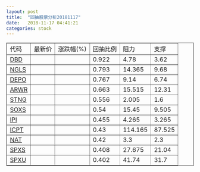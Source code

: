 ```yaml
---
layout: post
title:  "回抽股票分析20181117"
date:   2018-11-17 04:41:21
categories: stock
---
```

<script type="text/javascript">
var stockList = []
stockList.push('gb_dbd');
stockList.push('gb_ngls');
stockList.push('gb_depo');
stockList.push('gb_arwr');
stockList.push('gb_stng');
stockList.push('gb_soxs');
stockList.push('gb_ipi');
stockList.push('gb_icpt');
stockList.push('gb_nat');
stockList.push('gb_spxs');
stockList.push('gb_spxu');
</script>
<table border="1">
 <tr>
 <td>代码</td>
 <td>最新价</td>
 <td>涨跌幅(%)</td>
 <td>回抽比例</td>
 <td>阻力</td>
 <td>支撑</td>
</tr>
  <tr id="dbd">
  <td><a href="http://stock.finance.sina.com.cn/usstock/quotes/DBD.html" target="_blank">DBD</a></td><td></td><td></td><td>0.922</td><td>4.78</td><td>3.62</td></tr>
  <tr id="ngls">
  <td><a href="http://stock.finance.sina.com.cn/usstock/quotes/NGLS.html" target="_blank">NGLS</a></td><td></td><td></td><td>0.793</td><td>14.365</td><td>9.68</td></tr>
  <tr id="depo">
  <td><a href="http://stock.finance.sina.com.cn/usstock/quotes/DEPO.html" target="_blank">DEPO</a></td><td></td><td></td><td>0.767</td><td>9.14</td><td>6.74</td></tr>
  <tr id="arwr">
  <td><a href="http://stock.finance.sina.com.cn/usstock/quotes/ARWR.html" target="_blank">ARWR</a></td><td></td><td></td><td>0.663</td><td>15.515</td><td>12.31</td></tr>
  <tr id="stng">
  <td><a href="http://stock.finance.sina.com.cn/usstock/quotes/STNG.html" target="_blank">STNG</a></td><td></td><td></td><td>0.556</td><td>2.005</td><td>1.6</td></tr>
  <tr id="soxs">
  <td><a href="http://stock.finance.sina.com.cn/usstock/quotes/SOXS.html" target="_blank">SOXS</a></td><td></td><td></td><td>0.54</td><td>15.45</td><td>9.505</td></tr>
  <tr id="ipi">
  <td><a href="http://stock.finance.sina.com.cn/usstock/quotes/IPI.html" target="_blank">IPI</a></td><td></td><td></td><td>0.455</td><td>4.265</td><td>3.265</td></tr>
  <tr id="icpt">
  <td><a href="http://stock.finance.sina.com.cn/usstock/quotes/ICPT.html" target="_blank">ICPT</a></td><td></td><td></td><td>0.43</td><td>114.165</td><td>87.525</td></tr>
  <tr id="nat">
  <td><a href="http://stock.finance.sina.com.cn/usstock/quotes/NAT.html" target="_blank">NAT</a></td><td></td><td></td><td>0.42</td><td>3.3</td><td>2.3</td></tr>
  <tr id="spxs">
  <td><a href="http://stock.finance.sina.com.cn/usstock/quotes/SPXS.html" target="_blank">SPXS</a></td><td></td><td></td><td>0.408</td><td>27.675</td><td>21.04</td></tr>
  <tr id="spxu">
  <td><a href="http://stock.finance.sina.com.cn/usstock/quotes/SPXU.html" target="_blank">SPXU</a></td><td></td><td></td><td>0.402</td><td>41.74</td><td>31.7</td></tr>
</table>
